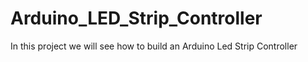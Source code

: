 # Arduino_LED_Strip_Controller
In this project we will see how to build an Arduino Led Strip Controller
